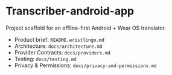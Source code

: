 # Transcriber-android-app

Project scaffold for an offline-first Android + Wear OS translator.

- Product brief: `README.wristlingo.md`
- Architecture: `docs/architecture.md`
- Provider Contracts: `docs/providers.md`
- Testing: `docs/testing.md`
- Privacy & Permissions: `docs/privacy-and-permissions.md`
